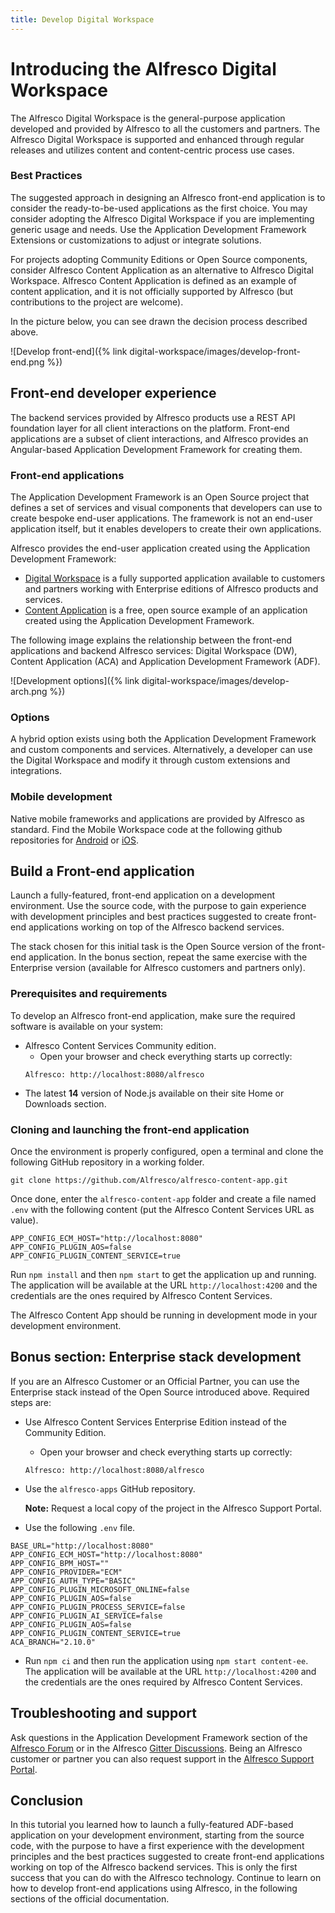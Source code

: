 ```yaml
---
title: Develop Digital Workspace
---
```


# Introducing the Alfresco Digital Workspace

The Alfresco Digital Workspace is the general-purpose application developed and provided by Alfresco to all the customers and partners. The Alfresco Digital Workspace is supported and enhanced through regular releases and utilizes content and content-centric process use cases.

### Best Practices

<!-- The more you can reuse of the Alfresco technology (frameworks and applications) the more you will be supported by Alfresco in enhancements, bug fixes, as well as additional features shipped through frequent releases. -->

The suggested approach in designing an Alfresco front-end application is to consider the ready-to-be-used applications as the first choice. You may consider adopting the Alfresco Digital Workspace if you are implementing generic usage and needs. Use the Application Development Framework Extensions or customizations to adjust or integrate solutions.

<!-- The decision really depends on your preferences, the goals of your project and the use cases that you are facing (often also the end-users expectations). Balance the “option” with the “effort” (impacting the cost and time to market), ideally before starting the development. -->

<!-- remove the below paragraph? -->
For projects adopting Community Editions or Open Source components, consider Alfresco Content Application as an alternative to Alfresco Digital Workspace. Alfresco Content Application is defined as an example of content application, and it is not officially supported by Alfresco (but contributions to the project are welcome).

In the picture below, you can see drawn the decision process described above.

![Develop front-end]({% link digital-workspace/images/develop-front-end.png %})

## Front-end developer experience

The backend services provided by Alfresco products use a REST API foundation layer for all client interactions on the platform. Front-end applications are a subset of client interactions, and Alfresco provides an Angular-based Application Development Framework for creating them.

### Front-end applications

The Application Development Framework is an Open Source project that defines a set of services and visual components that developers can use to create bespoke end-user applications. The framework is not an end-user application itself, but it enables developers to create their own applications.

Alfresco provides the end-user application created using the Application Development Framework:

* [Digital Workspace](https://www.alfresco.com/ecm-software/alfresco-digital-workspace) is a fully supported application available to customers and partners working with Enterprise editions of Alfresco products and services.
* [Content Application](https://alfresco-content-app.netlify.app/#/) is a free, open source example of an application created using the Application Development Framework.

The following image explains the relationship between the front-end applications and backend Alfresco services: Digital Workspace (DW), Content Application (ACA) and Application Development Framework (ADF).

![Development options]({% link digital-workspace/images/develop-arch.png %})

### Options

A hybrid option exists using both the Application Development Framework and custom components and services. Alternatively, a developer can use the Digital Workspace and modify it through custom extensions and integrations.

### Mobile development

Native mobile frameworks and applications are provided by Alfresco as standard. Find the Mobile Workspace code at the following github repositories for [Android](https://github.com/alfresco/alfresco-mobile-workspace-android) or [iOS](https://github.com/alfresco/alfresco-mobile-workspace-ios).

## Build a Front-end application

Launch a fully-featured, front-end application on a development environment. Use the source code, with the purpose to gain experience with development principles and  best practices suggested to create front-end applications working on top of the Alfresco backend services.

The stack chosen for this initial task is the Open Source version of the front-end application. In the bonus section, repeat the same exercise with the Enterprise version (available for Alfresco customers and partners only).

### Prerequisites and requirements

To develop an Alfresco front-end application, make sure the required software is available on your system:

* Alfresco Content Services Community edition.
  * Open your browser and check everything starts up correctly:
  ```
  Alfresco: http://localhost:8080/alfresco
  ```
* The latest **14** version of Node.js available on their site Home or Downloads section.

### Cloning and launching the front-end application

Once the environment is properly configured, open a terminal and clone the following GitHub repository in a working folder.

`git clone https://github.com/Alfresco/alfresco-content-app.git`

Once done, enter the `alfresco-content-app` folder and create a file named `.env` with the following content (put the Alfresco Content Services URL as value).

```
APP_CONFIG_ECM_HOST="http://localhost:8080"
APP_CONFIG_PLUGIN_AOS=false
APP_CONFIG_PLUGIN_CONTENT_SERVICE=true
```

Run `npm install` and then `npm start` to get the application up and running. The application will be available at the URL `http://localhost:4200` and the credentials are the ones required by Alfresco Content Services.

The Alfresco Content App should be running in development mode in your development environment.

## Bonus section: Enterprise stack development

If you are an Alfresco Customer or an Official Partner, you can use the Enterprise stack instead of the Open Source introduced above. Required steps are:

* Use Alfresco Content Services Enterprise Edition instead of the Community Edition.
  * Open your browser and check everything starts up correctly:
  ```
  Alfresco: http://localhost:8080/alfresco
  ```
* Use the `alfresco-apps` GitHub repository.

  **Note:** Request a local copy of the project in the Alfresco Support Portal.
* Use the following `.env` file.

```
BASE_URL="http://localhost:8080"
APP_CONFIG_ECM_HOST="http://localhost:8080"
APP_CONFIG_BPM_HOST=""
APP_CONFIG_PROVIDER="ECM"
APP_CONFIG_AUTH_TYPE="BASIC"
APP_CONFIG_PLUGIN_MICROSOFT_ONLINE=false
APP_CONFIG_PLUGIN_AOS=false
APP_CONFIG_PLUGIN_PROCESS_SERVICE=false
APP_CONFIG_PLUGIN_AI_SERVICE=false
APP_CONFIG_PLUGIN_AOS=false
APP_CONFIG_PLUGIN_CONTENT_SERVICE=true
ACA_BRANCH="2.10.0"
```

* Run `npm ci` and then run the application using `npm start content-ee`. The application will be available at the URL `http://localhost:4200` and the credentials are the ones required by Alfresco Content Services.

## Troubleshooting and support

Ask questions in the Application Development Framework section of the [Alfresco Forum](https://hub.alfresco.com/t5/application-development/ct-p/developing) or in the Alfresco [Gitter Discussions](https://gitter.im/Alfresco/alfresco-ng2-components). Being an Alfresco customer or partner you can also request support in the [Alfresco Support Portal](https://myalfresco.force.com/support/SiteLogin).

## Conclusion

In this tutorial you learned how to launch a fully-featured ADF-based application on your development environment, starting from the source code, with the purpose to have a first experience with the development principles and the best practices suggested to create front-end applications working on top of the Alfresco backend services. This is only the first success that you can do with the Alfresco technology. Continue to learn on how to develop front-end applications using Alfresco, in the following sections of the official documentation.
